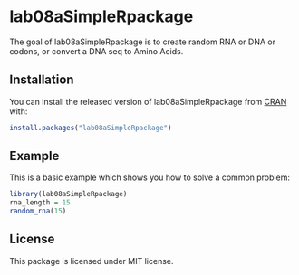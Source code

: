 
# lab08aSimpleRpackage

<!-- badges: start -->
<!-- badges: end -->

The goal of lab08aSimpleRpackage is to create random RNA or DNA or codons, or convert a DNA seq to Amino Acids.

## Installation

You can install the released version of lab08aSimpleRpackage from [CRAN](https://CRAN.R-project.org) with:

``` r
install.packages("lab08aSimpleRpackage")
```

## Example

This is a basic example which shows you how to solve a common problem:

``` r
library(lab08aSimpleRpackage)
rna_length = 15
random_rna(15)
```


## License
This package is licensed under MIT license.